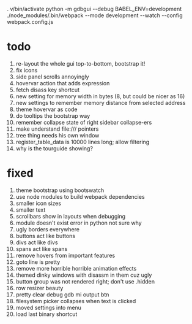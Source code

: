 . v/bin/activate
python -m gdbgui --debug
BABEL_ENV=development ./node_modules/.bin/webpack --mode development --watch --config webpack.config.js

# todo
1. re-layout the whole gui top-to-bottom, bootstrap it!
1. fix icons
1. side panel scrolls annoyingly
1. hovervar action that adds expression
1. fetch disass key shortcut
1. new setting for memory width in bytes (8, but could be nicer as 16)
1. new settings to remember memory distance from selected address
1. theme hovervar as code
1. do tooltips the bootstrap way
1. remember collapse state of right sidebar collapse-ers
1. make understand file:/// pointers
1. tree thing needs his own window
1. register_table_data is 10000 lines long; allow filtering
1. why is the tourguide showing?

# fixed
1. theme bootstrap using bootswatch
1. use node modules to build webpack dependencies
1. smaller icon sizes
1. smaller text
1. scrollbars show in layouts when debugging
1. module doesn't exist error in python not sure why
1. ugly borders everywhere
1. buttons act like buttons
1. divs act like divs
1. spans act like spans
1. remove hovers from important features
1. goto line is pretty
1. remove more horrible horrible animation effects
1. themed dinky windows with disassm in them cuz ugly
1. button group was not rendered right; don't use .hidden
1. row resizer beauty
1. pretty clear debug gdb mi output btn
1. filesystem picker collapses when text is clicked
1. moved settings into menu
1. load last binary shortcut
